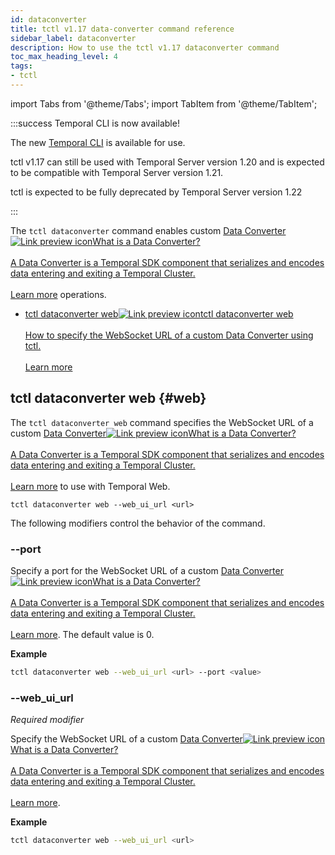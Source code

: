 ```yaml
---
id: dataconverter
title: tctl v1.17 data-converter command reference
sidebar_label: dataconverter
description: How to use the tctl v1.17 dataconverter command
toc_max_heading_level: 4
tags:
- tctl
---
```


<!-- THIS FILE IS GENERATED. DO NOT EDIT THIS FILE DIRECTLY -->

import Tabs from '@theme/Tabs';
import TabItem from '@theme/TabItem';

:::success Temporal CLI is now available!

The new [Temporal CLI](/cli) is available for use.

tctl v1.17 can still be used with Temporal Server version 1.20 and is expected to be compatible with Temporal Server version 1.21.

tctl is expected to be fully deprecated by Temporal Server version 1.22

:::

The `tctl dataconverter` command enables custom <a class="tdlp" href="/dataconversion#">Data Converter<span class="tdlpiw"><img src="/img/link-preview-icon.svg" alt="Link preview icon" /></span><span class="tdlpc"><span class="tdlppt">What is a Data Converter?</span><br /><br /><span class="tdlppd">A Data Converter is a Temporal SDK component that serializes and encodes data entering and exiting a Temporal Cluster.</span><span class="tdlplm"><br /><br /><a class="tdlplma" href="/dataconversion#">Learn more</a></span></span></a> operations.

- <a class="tdlp" href="#web">tctl dataconverter web<span class="tdlpiw"><img src="/img/link-preview-icon.svg" alt="Link preview icon" /></span><span class="tdlpc"><span class="tdlppt">tctl dataconverter web</span><br /><br /><span class="tdlppd">How to specify the WebSocket URL of a custom Data Converter using tctl.</span><span class="tdlplm"><br /><br /><a class="tdlplma" href="#web">Learn more</a></span></span></a>

## tctl dataconverter web {#web}

The `tctl dataconverter web` command specifies the WebSocket URL of a custom <a class="tdlp" href="/dataconversion#">Data Converter<span class="tdlpiw"><img src="/img/link-preview-icon.svg" alt="Link preview icon" /></span><span class="tdlpc"><span class="tdlppt">What is a Data Converter?</span><br /><br /><span class="tdlppd">A Data Converter is a Temporal SDK component that serializes and encodes data entering and exiting a Temporal Cluster.</span><span class="tdlplm"><br /><br /><a class="tdlplma" href="/dataconversion#">Learn more</a></span></span></a> to use with Temporal Web.

`tctl dataconverter web --web_ui_url <url>`

The following modifiers control the behavior of the command.

### --port

Specify a port for the WebSocket URL of a custom <a class="tdlp" href="/dataconversion#">Data Converter<span class="tdlpiw"><img src="/img/link-preview-icon.svg" alt="Link preview icon" /></span><span class="tdlpc"><span class="tdlppt">What is a Data Converter?</span><br /><br /><span class="tdlppd">A Data Converter is a Temporal SDK component that serializes and encodes data entering and exiting a Temporal Cluster.</span><span class="tdlplm"><br /><br /><a class="tdlplma" href="/dataconversion#">Learn more</a></span></span></a>.
The default value is 0.

**Example**

```bash
tctl dataconverter web --web_ui_url <url> --port <value>
```

### --web_ui_url

_Required modifier_

Specify the WebSocket URL of a custom <a class="tdlp" href="/dataconversion#">Data Converter<span class="tdlpiw"><img src="/img/link-preview-icon.svg" alt="Link preview icon" /></span><span class="tdlpc"><span class="tdlppt">What is a Data Converter?</span><br /><br /><span class="tdlppd">A Data Converter is a Temporal SDK component that serializes and encodes data entering and exiting a Temporal Cluster.</span><span class="tdlplm"><br /><br /><a class="tdlplma" href="/dataconversion#">Learn more</a></span></span></a>.

**Example**

```bash
tctl dataconverter web --web_ui_url <url>
```

